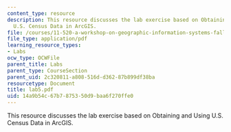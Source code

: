 ```yaml
---
content_type: resource
description: This resource discusses the lab exercise based on Obtaining and Using
  U.S. Census Data in ArcGIS.
file: /courses/11-520-a-workshop-on-geographic-information-systems-fall-2005/14a9b54c67b7875350d9baa6f270ffe0_lab5.pdf
file_type: application/pdf
learning_resource_types:
- Labs
ocw_type: OCWFile
parent_title: Labs
parent_type: CourseSection
parent_uid: 2c320811-a808-516d-d362-87b899df38ba
resourcetype: Document
title: lab5.pdf
uid: 14a9b54c-67b7-8753-50d9-baa6f270ffe0
---
```

This resource discusses the lab exercise based on Obtaining and Using U.S. Census Data in ArcGIS.

